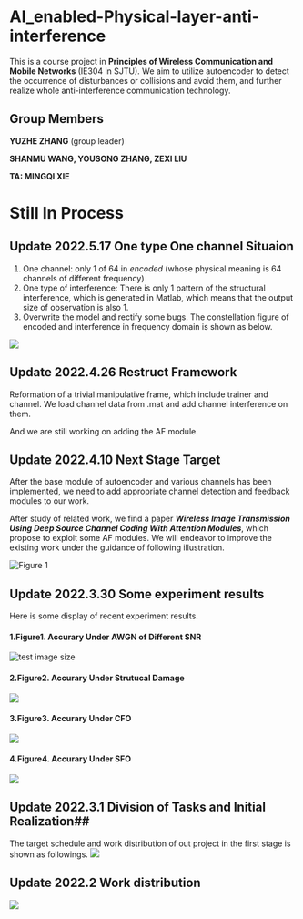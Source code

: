 # AI_enabled-Physical-layer-anti-interference
This is a course project in **Principles of Wireless 
Communication and Mobile Networks** (IE304 in SJTU). 
We aim to utilize autoencoder to detect the occurrence 
of disturbances or collisions and avoid them, 
and further realize whole anti-interference communication technology.

## Group Members
**YUZHE ZHANG** (group leader) 

**SHANMU WANG, YOUSONG ZHANG, ZEXI LIU**

**TA: MINGQI XIE**
# Still In Process

## Update 2022.5.17 One type One channel Situaion
1. One channel: only 1 of 64 in *encoded* (whose physical meaning 
is 64 channels of different frequency)
2. One type of interference: There is only 1 pattern of the structural interference, which is 
generated in Matlab, which means that the output size of observation is also 1.
3. Overwrite the model and rectify some bugs. The constellation figure of encoded and interference in 
frequency domain is shown as below.

![](images/8.jpg)

## Update 2022.4.26 Restruct Framework
Reformation of a trivial manipulative frame, which include trainer and channel.
We load channel data from .mat and add channel interference on them.

And we are still working on adding the AF module.
## Update 2022.4.10 Next Stage Target
After the base module of autoencoder and various channels has been implemented, 
we need to add appropriate channel detection and feedback modules to our work.

After study of related work, we find a paper ***Wireless Image Transmission Using Deep Source
Channel Coding With Attention Modules***, which propose to exploit some AF modules.
We will endeavor to improve the existing work under the guidance of following illustration.

![Figure 1](images/1.jpg)

## Update 2022.3.30 Some experiment results ##
Here is some display of recent experiment results.

#### 1.Figure1. Accurary Under AWGN of Different SNR
![test image size](images/2.jpg)

#### 2.Figure2. Accurary Under Strutucal Damage
![](images/3.jpg)

#### 3.Figure3. Accurary Under CFO
![](images/4.jpg)

#### 4.Figure4. Accurary Under SFO
![](images/5.jpg) 

## Update 2022.3.1 Division of Tasks and Initial Realization##
The target schedule and work distribution of out project in the first stage is shown as followings.
![](images/6.jpg)

## Update 2022.2 Work distribution 
![](images/7.jpg)